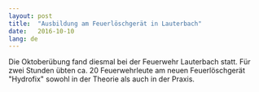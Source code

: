 ```yaml
---
layout: post
title:  "Ausbildung am Feuerlöschgerät in Lauterbach"
date:   2016-10-10
lang: de
---
```


Die Oktoberübung fand diesmal bei der Feuerwehr Lauterbach statt. Für zwei Stunden übten ca. 20 Feuerwehrleute am neuen Feuerlöschgerät "Hydrofix" sowohl in der Theorie als auch in der Praxis. 

